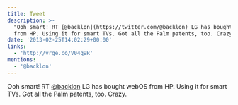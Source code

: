 ```yaml
---
title: Tweet
description: >-
  "Ooh smart! RT [@backlon](https://twitter.com/@backlon) LG has bought webOS
  from HP. Using it for smart TVs. Got all the Palm patents, too. Crazy. "
date: '2013-02-25T14:02:29+00:00'
links:
  - 'http://vrge.co/V04q9R'
mentions:
  - '@backlon'
---
```

Ooh smart! RT [@backlon](https://twitter.com/@backlon) LG has bought webOS from HP. Using it for smart TVs. Got all the Palm patents, too. Crazy. 
